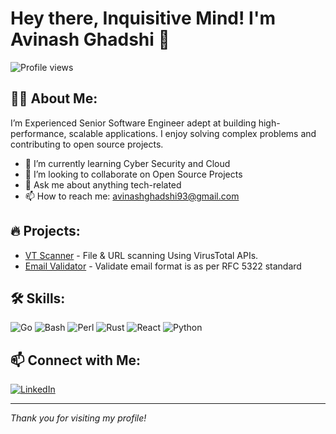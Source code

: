 # Hey there, Inquisitive Mind! I'm Avinash Ghadshi 👋

![Profile views](https://gpvc.arturio.dev/[avinash-ghadshi])

## 👨‍💻 About Me:

I’m Experienced Senior Software Engineer adept at building high-performance, scalable applications. I enjoy solving complex problems and contributing to open source projects.

- 🌱 I’m currently learning Cyber Security and Cloud
- 👯 I’m looking to collaborate on Open Source Projects
- 💬 Ask me about anything tech-related
- 📫 How to reach me: [avinashghadshi93@gmail.com](mailto:avinashghadshi93@gmail.com)


## 🔥 Projects:

- [VT Scanner](https://github.com/avinash-ghadshi/VT-Scanner) - File & URL scanning Using VirusTotal APIs.
- [Email Validator](https://github.com/avinash-ghadshi/Email-Validator) - Validate email format is as per RFC 5322 standard


## 🛠️ Skills:

![Go](https://img.shields.io/badge/Go-00ADD8?style=for-the-badge&logo=go&logoColor=white)
![Bash](https://img.shields.io/badge/Bash-4EAA25?style=for-the-badge&logo=gnu-bash&logoColor=white)
![Perl](https://img.shields.io/badge/Perl-39457E?style=for-the-badge&logo=perl&logoColor=white)
![Rust](https://img.shields.io/badge/Rust-000000?style=for-the-badge&logo=rust&logoColor=white)
![React](https://img.shields.io/badge/React-20232A?style=for-the-badge&logo=react&logoColor=61DAFB)
![Python](https://img.shields.io/badge/Python-3776AB?style=for-the-badge&logo=python&logoColor=white)


## 📫 Connect with Me:

[![LinkedIn](https://img.shields.io/badge/LinkedIn-0077B5?style=for-the-badge&logo=linkedin&logoColor=white)](https://www.linkedin.com/in/avinash-ghadshi/)

---

*Thank you for visiting my profile!*
